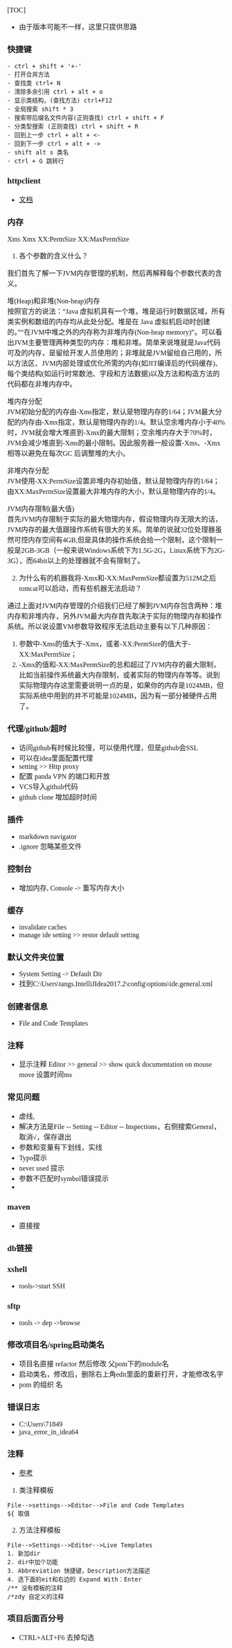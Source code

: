 <font face="Simsun" size=3>

[TOC]

- 由于版本可能不一样，这里只提供思路

### 快捷键

~~~
- ctrl + shift + '+-'
- 打开合并方法
- 查找类 ctrl+ N
- 清除多余引用 ctrl + alt + o
- 显示类结构，(查找方法) ctrl+F12
- 全局搜索 shift * 3
- 搜索带后缀名文件内容(正则查找) ctrl + shift + F
- 分类型搜索 (正则查找) ctrl + shift + R
- 回到上一步 ctrl + alt + <-
- 回到下一步 ctrl + alt + ->
- shift alt s 类名
- ctrl + G 跳转行
~~~

### httpclient

- [文档](https://www.jetbrains.com/help/idea/exploring-http-syntax.html#run_request)

### 内存

Xms Xmx XX:PermSize XX:MaxPermSize

1. 各个参数的含义什么？

我们首先了解一下JVM内存管理的机制，然后再解释每个参数代表的含义。

堆(Heap)和非堆(Non-heap)内存      
按照官方的说法：“Java 虚拟机具有一个堆，堆是运行时数据区域，所有类实例和数组的内存均从此处分配。堆是在 Java 虚拟机启动时创建的。”“在JVM中堆之外的内存称为非堆内存(Non-heap memory)”。可以看出JVM主要管理两种类型的内存：堆和非堆。简单来说堆就是Java代码可及的内存，是留给开发人员使用的；非堆就是JVM留给自己用的，所以方法区、JVM内部处理或优化所需的内存(如JIT编译后的代码缓存)、每个类结构(如运行时常数池、字段和方法数据)以及方法和构造方法的代码都在非堆内存中。

堆内存分配      
JVM初始分配的内存由-Xms指定，默认是物理内存的1/64；JVM最大分配的内存由-Xmx指定，默认是物理内存的1/4。默认空余堆内存小于40%时，JVM就会增大堆直到-Xmx的最大限制；空余堆内存大于70%时，JVM会减少堆直到-Xms的最小限制。因此服务器一般设置-Xms、-Xmx相等以避免在每次GC 后调整堆的大小。

非堆内存分配      
JVM使用-XX:PermSize设置非堆内存初始值，默认是物理内存的1/64；由XX:MaxPermSize设置最大非堆内存的大小，默认是物理内存的1/4。

JVM内存限制(最大值)      
首先JVM内存限制于实际的最大物理内存，假设物理内存无限大的话，JVM内存的最大值跟操作系统有很大的关系。简单的说就32位处理器虽然可控内存空间有4GB,但是具体的操作系统会给一个限制，这个限制一般是2GB-3GB（一般来说Windows系统下为1.5G-2G，Linux系统下为2G-3G），而64bit以上的处理器就不会有限制了。

2. 为什么有的机器我将-Xmx和-XX:MaxPermSize都设置为512M之后tomcat可以启动，而有些机器无法启动？

通过上面对JVM内存管理的介绍我们已经了解到JVM内存包含两种：堆内存和非堆内存，另外JVM最大内存首先取决于实际的物理内存和操作系统。所以说设置VM参数导致程序无法启动主要有以下几种原因：
1) 参数中-Xms的值大于-Xmx，或者-XX:PermSize的值大于-XX:MaxPermSize；
2) -Xmx的值和-XX:MaxPermSize的总和超过了JVM内存的最大限制，比如当前操作系统最大内存限制，或者实际的物理内存等等。说到实际物理内存这里需要说明一点的是，如果你的内存是1024MB，但实际系统中用到的并不可能是1024MB，因为有一部分被硬件占用了。

### 代理/github/超时

- 访问github有时候比较慢，可以使用代理，但是github会SSL
- 可以在idea里面配置代理
- setting >> Http proxy
- 配置 panda VPN 的端口和开放
- VCS导入github代码
- github clone 增加超时时间

### 插件

- markdown navigator
- .ignore 忽略某些文件

### 控制台

- 增加内存, Console -> 重写内存大小

### 缓存

- invalidate caches
- manage ide setting >> restor default setting

### 默认文件夹位置

- System Setting -> Default Dir
- 找到C:\Users\tangs.IntelliJIdea2017.2\config\options\ide.general.xml

### 创建者信息

- File and Code Templates

### 注释

- 显示注释 Editor >> general >> show quick documentation on mouse move 设置时间ms



### 常见问题

- 虚线,
- 解决方法是File -- Setting -- Editor -- Inspections，右侧搜索General，取消√，保存退出
- 参数和变量有下划线，实线
- Typo提示
- never used 提示
- 参数不匹配时symbol错误提示
- 

### maven

- 直接搜

### db链接

### xshell

- tools->start SSH

### sftp

- tools -> dep ->browse

### 修改项目名/spring启动类名

- 项目名直接 refactor 然后修改 父pom下的module名
- 启动类名，修改后，删除右上角edit里面的重新打开，才能修改名字
- pom 的组织 名

### 错误日志

- C:\Users\71849
- java_error_in_idea64

### 注释
- [参考](https://blog.csdn.net/yy12345_6_/article/details/123830038)
1. 类注释模板

~~~
File-->settings-->Editor-->File and Code Templates
${ 取值
~~~

2. 方法注释模板

~~~
File-->Settings-->Editor-->Live Templates
1. 新加dir
2. dir中加个功能
3. Abbreviation 快捷键，Description方法描述
4. 选下面的eit和右边的 Expand With：Enter
/** 没有模板的注释
/*zdy 自定义的注释
~~~

### 项目后面百分号

- CTRL+ALT+F6 去掉勾选


</font>